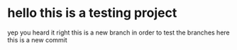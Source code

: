# hello this is a testing project

yep you heard it right
this is a new branch in order to test the branches here
this is a new commit
